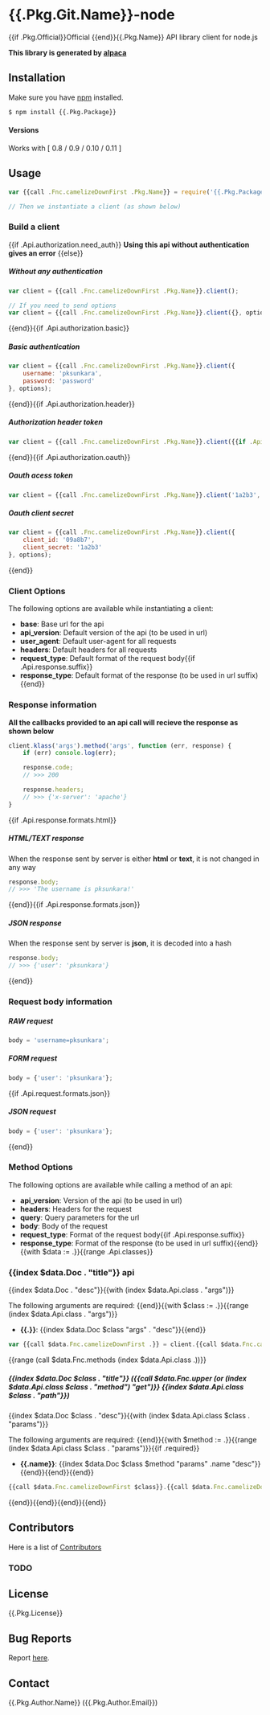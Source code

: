 # {{.Pkg.Git.Name}}-node

{{if .Pkg.Official}}Official {{end}}{{.Pkg.Name}} API library client for node.js

__This library is generated by [alpaca](https://github.com/pksunkara/alpaca)__

## Installation

Make sure you have [npm](https://npmjs.org) installed.

```bash
$ npm install {{.Pkg.Package}}
```

#### Versions

Works with [ 0.8 / 0.9 / 0.10 / 0.11 ]

## Usage

```js
var {{call .Fnc.camelizeDownFirst .Pkg.Name}} = require('{{.Pkg.Package}}');

// Then we instantiate a client (as shown below)
```

### Build a client
{{if .Api.authorization.need_auth}}
__Using this api without authentication gives an error__
{{else}}
##### Without any authentication

```js
var client = {{call .Fnc.camelizeDownFirst .Pkg.Name}}.client();

// If you need to send options
var client = {{call .Fnc.camelizeDownFirst .Pkg.Name}}.client({}, options);
```
{{end}}{{if .Api.authorization.basic}}
##### Basic authentication

```js
var client = {{call .Fnc.camelizeDownFirst .Pkg.Name}}.client({
    username: 'pksunkara',
    password: 'password'
}, options);
```
{{end}}{{if .Api.authorization.header}}
##### Authorization header token

```js
var client = {{call .Fnc.camelizeDownFirst .Pkg.Name}}.client({{if .Api.authorization.oauth}}{ http_header: '1a2b3' }{{else}}'1a2b3'{{end}}, options);
```
{{end}}{{if .Api.authorization.oauth}}
##### Oauth acess token

```js
var client = {{call .Fnc.camelizeDownFirst .Pkg.Name}}.client('1a2b3', options);
```

##### Oauth client secret

```js
var client = {{call .Fnc.camelizeDownFirst .Pkg.Name}}.client({
    client_id: '09a8b7',
    client_secret: '1a2b3'
}, options);
```
{{end}}
### Client Options

The following options are available while instantiating a client:

 * __base__: Base url for the api
 * __api_version__: Default version of the api (to be used in url)
 * __user_agent__: Default user-agent for all requests
 * __headers__: Default headers for all requests
 * __request_type__: Default format of the request body{{if .Api.response.suffix}}
 * __response_type__: Default format of the response (to be used in url suffix){{end}}

### Response information

__All the callbacks provided to an api call will recieve the response as shown below__

```js
client.klass('args').method('args', function (err, response) {
    if (err) console.log(err);

    response.code;
    // >>> 200

    response.headers;
    // >>> {'x-server': 'apache'}
}
```
{{if .Api.response.formats.html}}
##### HTML/TEXT response

When the response sent by server is either __html__ or __text__, it is not changed in any way

```js
response.body;
// >>> 'The username is pksunkara!'
```
{{end}}{{if .Api.response.formats.json}}
##### JSON response

When the response sent by server is __json__, it is decoded into a hash

```js
response.body;
// >>> {'user': 'pksunkara'}
```
{{end}}
### Request body information

##### RAW request

```js
body = 'username=pksunkara';
```

##### FORM request

```js
body = {'user': 'pksunkara'};
```
{{if .Api.request.formats.json}}
##### JSON request

```js
body = {'user': 'pksunkara'};
```
{{end}}
### Method Options

The following options are available while calling a method of an api:

 * __api_version__: Version of the api (to be used in url)
 * __headers__: Headers for the request
 * __query__: Query parameters for the url
 * __body__: Body of the request
 * __request_type__: Format of the request body{{if .Api.response.suffix}}
 * __response_type__: Format of the response (to be used in url suffix){{end}}
{{with $data := .}}{{range .Api.classes}}
### {{index $data.Doc . "title"}} api

{{index $data.Doc . "desc"}}{{with (index $data.Api.class . "args")}}

The following arguments are required:
{{end}}{{with $class := .}}{{range (index $data.Api.class . "args")}}
 * __{{.}}__: {{index $data.Doc $class "args" . "desc"}}{{end}}

```js
var {{call $data.Fnc.camelizeDownFirst .}} = client.{{call $data.Fnc.camelizeDownFirst .}}({{call $data.Fnc.prnt.node (index $data.Doc . "args") ", " false}});
```
{{range (call $data.Fnc.methods (index $data.Api.class .))}}
##### {{index $data.Doc $class . "title"}} ({{call $data.Fnc.upper (or (index $data.Api.class $class . "method") "get")}} {{index $data.Api.class $class . "path"}})

{{index $data.Doc $class . "desc"}}{{with (index $data.Api.class $class . "params")}}

The following arguments are required:
{{end}}{{with $method := .}}{{range (index $data.Api.class $class . "params")}}{{if .required}}
 * __{{.name}}__: {{index $data.Doc $class $method "params" .name "desc"}}{{end}}{{end}}{{end}}

```js
{{call $data.Fnc.camelizeDownFirst $class}}.{{call $data.Fnc.camelizeDownFirst .}}({{call $data.Fnc.prnt.node (index $data.Doc $class . "params") ", " true}}options, callback);
```
{{end}}{{end}}{{end}}{{end}}
## Contributors
Here is a list of [Contributors](https://{{.Pkg.Git.Site}}/{{.Pkg.Git.User}}/{{.Pkg.Git.Name}}-node/contributors)

### TODO

## License
{{.Pkg.License}}

## Bug Reports
Report [here](https://{{.Pkg.Git.Site}}/{{.Pkg.Git.User}}/{{.Pkg.Git.Name}}-node/issues).

## Contact
{{.Pkg.Author.Name}} ({{.Pkg.Author.Email}})
